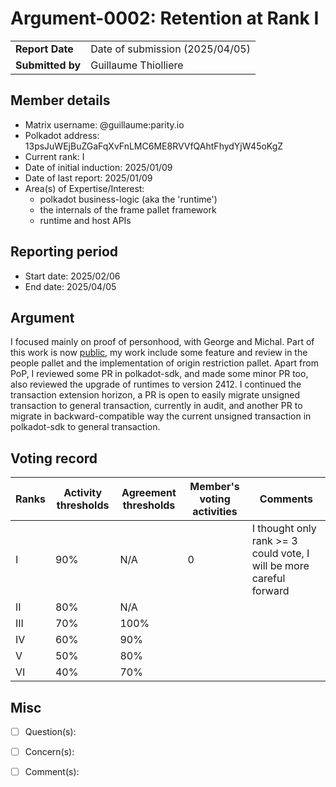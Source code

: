 # Argument-0002: Retention at Rank I

|                 |                                                                                             |
| --------------- | ------------------------------------------------------------------------------------------- |
| **Report Date** | Date of submission (2025/04/05)                                                             |
| **Submitted by**| Guillaume Thiolliere                                                                        |


## Member details

- Matrix username: @guillaume:parity.io
- Polkadot address: 13psJuWEjBuZGaFqXvFnLMC6ME8RVVfQAhtFhydYjW45oKgZ
- Current rank: I
- Date of initial induction: 2025/01/09
- Date of last report: 2025/01/09
- Area(s) of Expertise/Interest: 
  - polkadot business-logic (aka the 'runtime')
  - the internals of the frame pallet framework
  - runtime and host APIs


## Reporting period
- Start date: 2025/02/06
- End date: 2025/04/05


## Argument
I focused mainly on proof of personhood, with George and Michal. Part of this work is now [public](https://github.com/paritytech/polkadot-sdk/pull/8164), my work include some feature and review in the people pallet and the implementation of origin restriction pallet.
Apart from PoP, I reviewed some PR in polkadot-sdk, and made some minor PR too, also reviewed the upgrade of runtimes to version 2412.
I continued the transaction extension horizon, a PR is open to easily migrate unsigned transaction to general transaction, currently in audit, and another PR to migrate in backward-compatible way the current unsigned transaction in polkadot-sdk to general transaction.

## Voting record
|  Ranks | Activity thresholds | Agreement thresholds | Member's voting activities | Comments |
|---|---|---|---|---|
|I  |90%   |N/A   | 0 | I thought only rank >= 3 could vote, I will be more careful forward |
|II |80%   |N/A   |   |  |
|III|70%   |100%  |   |  |
|IV |60%   |90%   |   |  |
|V  |50%   |80%   |   |  |
|VI |40%   |70%   |   |  |


## Misc

- [ ] Question(s): 

- [ ] Concern(s): 

- [ ] Comment(s): 
